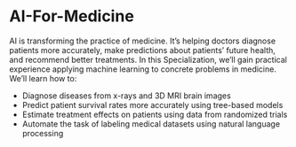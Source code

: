 # AI-For-Medicine
AI is transforming the practice of medicine. It’s helping doctors diagnose patients more accurately, make predictions about patients’ future health, and recommend better treatments. In this Specialization, we’ll gain practical experience applying machine learning to concrete problems in medicine. We’ll learn how to:

* Diagnose diseases from x-rays and 3D MRI brain images
* Predict patient survival rates more accurately using tree-based models
* Estimate treatment effects on patients using data from randomized trials
* Automate the task of labeling medical datasets using natural language processing
